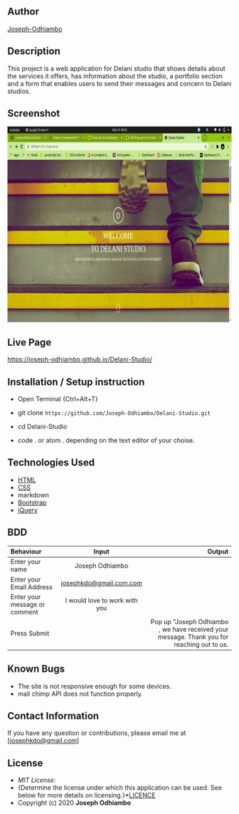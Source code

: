 

## Author

[Joseph-Odhiambo](https://github.com/Joseph-Odhiambo)

## Description

This project is a web application for Delani studio that shows details about the services it offers, has information about the studio, a portfolio section and a form that enables users to send their messages and concern to Delani studios. 

## Screenshot
<img src="https://raw.githubusercontent.com/Joseph-Odhiambo/Delani-Studio/master/screenshot/Screenshot%20from%202020-07-24%2008-50-45.png# Delani-Studio" width="900px" height="440px">

## Live Page 
https://joseph-odhiambo.github.io/Delani-Studio/


## Installation / Setup instruction
* Open Terminal {Ctrl+Alt+T}

* git clone ```https://github.com/Joseph-Odhiambo/Delani-Studio.git```

* cd Delani-Studio

* code . or atom . depending on the text editor of your choise.

## Technologies Used

* [HTML](https://developer.mozilla.org/en-US/docs/Web/HTML)
* [CSS](https://developer.mozilla.org/en-US/docs/Web/CSS)
* markdown
* [Bootstrap](https://getbootstrap.com/docs/4.5/getting-started/introduction/)
* [jQuery](https://www.w3schools.com/jquery/default.asp)



## BDD
| Behaviour      | Input        | Output       |
| :------------- | :----------: | -----------: |
|  Enter your name  |   Joseph Odhiambo |     |
| Enter your Email Address  | josephkdo@gmail.com.com |   |
| Enter your message or comment   |  I would love to work with you     |     |
| Press Submit|     |Pop up "Joseph Odhiambo , we have received your message. Thank you for reaching out to us.|

## Known Bugs
* The site is not responsive enough for some devices. 
* mail chimp API does not function properly.

## Contact Information 

If you have any question or contributions, please email me at [josephkdo@gmail.com]

## License
* *MIT License:*
* {Determine the license under which this application can be used.  See below for more details on licensing.}*[LICENCE](LICENCE)
* Copyright (c) 2020 **Joseph Odhiambo**

